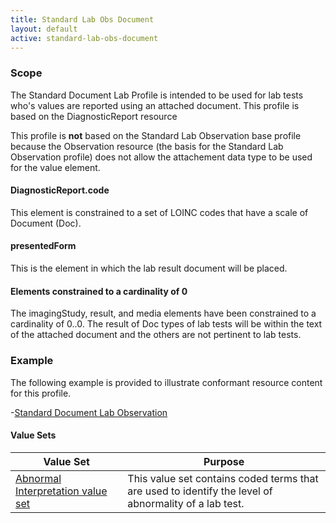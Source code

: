 ```yaml
---
title: Standard Lab Obs Document
layout: default
active: standard-lab-obs-document
---
```


### Scope

The Standard Document Lab Profile is intended to be used for lab tests who's values are reported using an attached document.  This profile is based on the DiagnosticReport resource

This profile is **not** based on the Standard Lab Observation base profile because the Observation resource (the basis for the Standard Lab Observation profile) does not allow the attachement data type to be used for the value element.

#### DiagnosticReport.code

This element is constrained to a set of LOINC codes that have a scale of Document (Doc).

#### presentedForm

This is the element in which the lab result document will be placed.

#### Elements constrained to a cardinality of 0

The imagingStudy, result, and media elements have been constrained to a cardinality of 0..0.  The result of Doc types of lab tests will be within the text of the attached document and the others are not pertinent to lab tests.

### Example

The following example is provided to illustrate conformant resource content for this profile.

-[Standard Document Lab Observation](DiagnosticReport-DocuemntLab-example.html)

#### Value Sets

<div>
	<table class="grid">
		<thead>
			<tr>
			  <th width="20%">Value Set</th>
			  <th width="40%">Purpose</th>
			</tr>
		</thead>
		<tbody>
			<tr>
			  <td><a href="ValueSet-abnormal-interpretation-value-set.html">Abnormal Interpretation value set</a></td>
			  <td>This value set contains coded terms that are used to identify the level of abnormality of a lab test.</td>
			</tr>
		</tbody>
	</table>
</div>